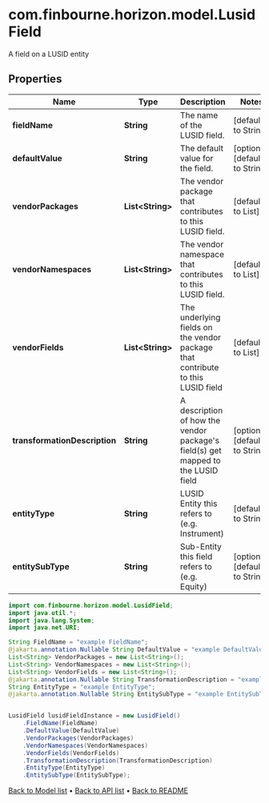 # com.finbourne.horizon.model.LusidField
A field on a LUSID entity

## Properties

Name | Type | Description | Notes
------------ | ------------- | ------------- | -------------
**fieldName** | **String** | The name of the LUSID field. | [default to String]
**defaultValue** | **String** | The default value for the field. | [optional] [default to String]
**vendorPackages** | **List&lt;String&gt;** | The vendor package that contributes to this LUSID field. | [default to List<String>]
**vendorNamespaces** | **List&lt;String&gt;** | The vendor namespace that contributes to this LUSID field. | [default to List<String>]
**vendorFields** | **List&lt;String&gt;** | The underlying fields on the vendor package that contribute to this LUSID field | [default to List<String>]
**transformationDescription** | **String** | A description of how the vendor package&#39;s field(s) get mapped to the LUSID field | [optional] [default to String]
**entityType** | **String** | LUSID Entity this refers to (e.g. Instrument) | [default to String]
**entitySubType** | **String** | Sub-Entity this field refers to (e.g. Equity) | [optional] [default to String]

```java
import com.finbourne.horizon.model.LusidField;
import java.util.*;
import java.lang.System;
import java.net.URI;

String FieldName = "example FieldName";
@jakarta.annotation.Nullable String DefaultValue = "example DefaultValue";
List<String> VendorPackages = new List<String>();
List<String> VendorNamespaces = new List<String>();
List<String> VendorFields = new List<String>();
@jakarta.annotation.Nullable String TransformationDescription = "example TransformationDescription";
String EntityType = "example EntityType";
@jakarta.annotation.Nullable String EntitySubType = "example EntitySubType";


LusidField lusidFieldInstance = new LusidField()
    .FieldName(FieldName)
    .DefaultValue(DefaultValue)
    .VendorPackages(VendorPackages)
    .VendorNamespaces(VendorNamespaces)
    .VendorFields(VendorFields)
    .TransformationDescription(TransformationDescription)
    .EntityType(EntityType)
    .EntitySubType(EntitySubType);
```


[Back to Model list](../README.md#documentation-for-models) &#8226; [Back to API list](../README.md#documentation-for-api-endpoints) &#8226; [Back to README](../README.md)
